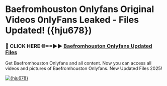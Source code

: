 # Baefromhouston Onlyfans Original Videos 0nlyFans Leaked - Files Updated! ({hju678})

<h3>🔴 CLICK HERE 🌐==►► <a href="https://tinyurl.com/ms9xzufz" rel="nofollow">Baefromhouston Onlyfans Updated Files</a></h3>

Get Baefromhouston Onlyfans and all content. Now you can access all videos and pictures of Baefromhouston Onlyfans. New Updated Files 2025!

[![{hju678}](https://i.imgur.com/PQ7UWWw.gif)](https://tinyurl.com/ms9xzufz)